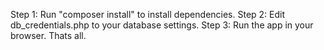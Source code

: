 Step 1:
Run "composer install" to install dependencies.
Step 2:
Edit db_credentials.php to your database settings.
Step 3:
Run the app in your browser.
Thats all.
